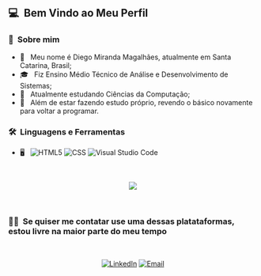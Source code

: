 

<h2> 💻 &nbsp;Bem Vindo ao Meu Perfil  </h2>

<h3> 💬 &nbsp;Sobre mim </h3>

- 🤔 &nbsp; Meu nome é Diego Miranda Magalhães, atualmente em Santa Catarina, Brasil;
- 🎓 &nbsp; Fiz Ensino Médio Técnico de Análise e Desenvolvimento de Sistemas;
- 💼 &nbsp; Atualmente estudando Ciências da Computação;
- 🌱 &nbsp; Além de estar fazendo estudo próprio, revendo o básico novamente para voltar a programar.

<h3> 🛠 &nbsp;Linguagens e Ferramentas</h3>

- 🖥 &nbsp;
  ![HTML5](https://img.shields.io/badge/-HTML5-333333?style=flat&logo=HTML5)
  ![CSS](https://img.shields.io/badge/-CSS-333333?style=flat&logo=CSS3&logoColor=1572B6)
  ![Visual Studio Code](https://img.shields.io/badge/-Visual%20Studio%20Code-333333?style=flat&logo=visual-studio-code&logoColor=007ACC)

<br/>

<p align="center">
<a href="https://github.com/D3g07">
  <img src="https://github-readme-stats.vercel.app/api?username=D3g07&show_icons=true&title_color=fff&icon_color=79ff97&text_color=9f9f9f&bg_color=151515" />
</a>
</p>

<br/>

<h3> 🤝🏻 &nbsp;Se quiser me contatar use uma dessas platataformas, estou livre na maior parte do meu tempo </h3>
</br>

<p align="center">
<a href="https://www.linkedin.com/in/diego-miranda-magalhães-43a994206/"><img alt="LinkedIn" src="https://img.shields.io/badge/LinkedIn-Diego%20M%20Magalhães-blue"></a>
<a href="mailto:diegommagalhaes07@gmail.com"><img alt="Email" src="https://img.shields.io/badge/Email-Diego%20M%20Magalh%C3%A3es-red"></a>
</p>
